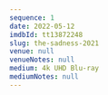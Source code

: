 ```yaml
---
sequence: 1
date: 2022-05-12
imdbId: tt13872248
slug: the-sadness-2021
venue: null
venueNotes: null
medium: 4k UHD Blu-ray
mediumNotes: null
---
```


